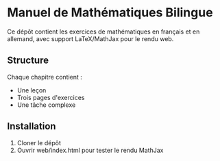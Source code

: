 # Manuel de Mathématiques Bilingue

Ce dépôt contient les exercices de mathématiques en français et en allemand, avec support LaTeX/MathJax pour le rendu web.

## Structure

Chaque chapitre contient :
- Une leçon
- Trois pages d'exercices
- Une tâche complexe

## Installation

1. Cloner le dépôt
2. Ouvrir web/index.html pour tester le rendu MathJax